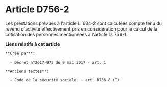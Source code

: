# Article D756-2

Les prestations prévues à l'article L. 634-2 sont calculées compte tenu du revenu d'activité effectivement pris en
considération pour le calcul de la cotisation des personnes mentionnées à l'article D. 756-1.

**Liens relatifs à cet article**

	**Créé par**:

	  - Décret n°2017-972 du 9 mai 2017 - art. 1

	**Anciens textes**:

	  - Code de la sécurité sociale. - art. D756-8 (T)
